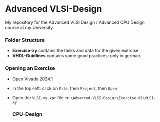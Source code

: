# Advanced VLSI-Design
My repository for the Advanced VLSI Design / Advanced CPU Design course at my University.

### Folder Structure

- **Exercise-xy** contanis the tasks and data for the given exercise.
- **VHDL-Guidlines** contains some good practices; only in german.

### Opening an Exercise

- Open Vivado 2024.1
- In the top-left: click on `File`, then `Project`, then `Open`
- Open the `VLSI-xy.xpr` file in:
  `\Advanced-VLSI-Design\Exercise-01\VLSI-xy`

  ### CPU-Design
  
